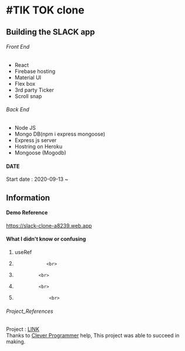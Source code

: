 # #TIK TOK clone

## Building the SLACK app
###### Front End
* React 
* Firebase hosting
* Material UI
* Flex box
* 3rd party Ticker
* Scroll snap

###### Back End
* Node JS
* Mongo DB(npm i express mongoose)
* Express js server
* Hostring on Heroku
* Mongoose (Mogodb)

#### DATE
Start date : 2020-09-13 ~ <br>  
## Information


#### Demo Reference<br>
https://slack-clone-a8239.web.app

#### What I didn't know or confusing
1. useRef             <br>
2.                 <br>
3.              <br>
4.              <br>
5.                  <br>
###### Project_References 
Project : [LINK](https://www.youtube.com/watch?v=g8yGxDMyGiE&t=1547s) <br>
Thanks to [Clever Programmer](https://www.youtube.com/channel/UCqrILQNl5Ed9Dz6CGMyvMTQ) help, This project was able to succeed in making.
